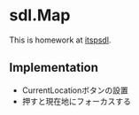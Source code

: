 sdl.Map
===

This is homework at [itspsdl](https://itspsdl.github.io/).

## Implementation

- CurrentLocationボタンの設置
- 押すと現在地にフォーカスする
